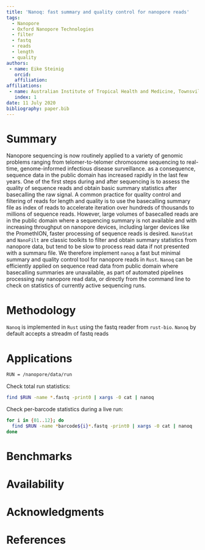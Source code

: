 ```yaml
---
title: 'Nanoq: fast summary and quality control for nanopore reads'
tags:
  - Nanopore
  - Oxford Nanopore Technologies
  - filter 
  - fastq
  - reads
  - length
  - quality
authors:
 - name: Eike Steinig
   orcid: 
   affiliation: 
affiliations:
 - name: Australian Institute of Tropical Health and Medicine, Townsville, Queensland, Australia
   index: 1
date: 11 July 2020
bibliography: paper.bib
---
```


# Summary

Nanopore sequencing is now routinely applied to a variety of genomic problems ranging from telomer-to-telomer chromosome sequencing to real-time, genome-informed infectious disease surveillance. as a consequence, sequence data in the public domain has increased rapidly in the last few years. One of the first steps during and after sequencing is to assess the quality of sequence reads and obtain basic summary statistics after basecalling the raw signal. A common practice for quality control and filtering of reads for length and quality is to use the basecalling summary file as index of reads to accelerate iteration over hundreds of thousands to millions of sequence reads. However, large volumes of basecalled reads are in the public domain where a sequencing summary is not available and with increasing throughput on nanopore devices, including larger devices like the PromethION, faster processing of sequence reads is desired. `NanoStat` and `NanoFilt` are classic toolkits to filter and obtain summary statistics from nanopore data, but tend to be slow to process read data if not presented with a summaru file. We therefore implement `nanoq` a fast but minimal summary and quality control tool for nanopore reads in `Rust`. `Nanoq` can be efficiently applied on sequence read data from public domain where basecalling summaries are unavailable,  as part of automated pipelines processing nay nanopore read data, or directly from the command line to check on statistics of currently active sequencing runs.

# Methodology

`Nanoq` is implemented in `Rust` using the fastq reader from `rust-bio`. `Nanoq` by default accepts a streadm of fastq reads

# Applications

```bash
RUN = /nanopore/data/run
```

Check total run statistics:

```bash
find $RUN -name *.fastq -print0 | xargs -0 cat | nanoq
```

Check per-barcode statistics during a live run:

```bash
for i in {01..12}; do
  find $RUN -name *barcode${i}*.fastq -print0 | xargs -0 cat | nanoq
done
```

# Benchmarks

# Availability


# Acknowledgments


# References
